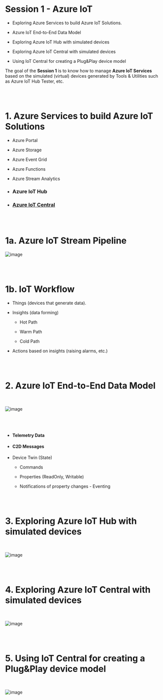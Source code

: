 <h1>Session 1 - Azure IoT</h1>
  <ul>
    <li><p>Exploring Azure Services to build Azure IoT Solutions.</p></li>
    <li><p>Azure IoT End-to-End Data Model</p></li>
    <li><p>Exploring Azure IoT Hub with simulated devices</p></li>
    <li><p>Exploring Azure IoT Central with simulated devices</p></li> 
    <li><p>Using IoT Central for creating a Plug&Play device model</p></li> 
   </ul>
  
The goal of the <b>Session 1</b> is to know how to manage <b>Azure IoT Services</b> based on the simulated (virtual) devices generated by Tools & Utilities such as Azure IoT Hub Tester, etc.  
  
  
  
<br />
<br />
<h1>1. Azure Services to build Azure IoT Solutions</h1>
 <ul>
    <li><p>Azure Portal </p></li> 
    <li><p>Azure Storage</p></li>
    <li><p>Azure Event Grid </p></li>
    <li><p>Azure Functions </p></li>
    <li><p>Azure Stream Analytics </p></li> 
  <li><h3><p>Azure IoT Hub </p></h3></li> 
    <li><p><h3><a href="https://github.com/romankiss/R-IoT/blob/main/Projects/Hands-on%20Labs/Azure%20IoT/July2023/4.%20Session%201%20-%20Azure%20IoT/Azure%20IoT%20Central.md">Azure IoT Central</a></h3></p></li>

   </ul>




<br />
<br />  
<h1>1a. Azure IoT Stream Pipeline</h1>

   ![image](https://github.com/romankiss/R-IoT/assets/30365471/ebe11dc8-6993-48e6-9290-10ca20e7c4b8)

<br />
<br />  


<h1>1b. IoT Workflow</h1>
  <ul>
    <li><p>Things (devices that generate data).</p></li>
    <li><p>Insights (data forming)</p></li>
      <ul>
        <li><p>Hot Path</p></li>
        <li><p>Warm Path</p></li>
        <li><p>Cold Path</p></li>
     </ul>
    <li><p>Actions based on insights (raising alarms, etc.)</p></li>
   </ul>
   


<br />
<br /> 
<h1>2. Azure IoT End-to-End Data Model</h1>

<br />

![image](https://github.com/romankiss/R-IoT/assets/30365471/7997c7a8-475f-45a8-9f9e-dbfa9019b368)

<br />
<br />  
 <ul>
  <li><p><h4>Telemetry Data</h4></p></li>
    <li><p><h4>C2D Messages</h4></p></li>
    <li><p>Device Twin (State)</p></li>
       <ul>
        <li><p>Commands</p></li>
        <li>Properties (ReadOnly, Writable)</p></li> 
        <li><p>Notifications of property changes - Eventing</p></li> 
       </ul>
   </ul>

<br />
<br />  
<h1>3. Exploring Azure IoT Hub with simulated devices</h1>
<br />

 ![image](https://github.com/romankiss/R-IoT/assets/30365471/fb658b94-44b4-4edd-8ef7-d0f5689aa540)

  
  
  
  
  <p>
  
 </p>

<br />
<br />  
<h1>4. Exploring Azure IoT Central with simulated devices</h1>
<br />

![image](https://github.com/romankiss/R-IoT/assets/30365471/10e45b1d-b6cb-429f-b496-8b06087a2f98)


<p>
  
  
  
  
  
  
  
 </p>

<br />
<br />  
<h1>5. Using IoT Central for creating a Plug&Play device model</h1>
<br />

![image](https://github.com/romankiss/R-IoT/assets/30365471/358825e3-f6a4-4dd0-8ff8-0cc21e90f85e)
 </p>
